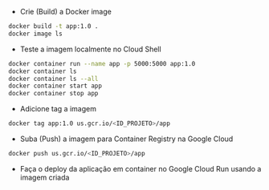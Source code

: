 - Crie (Build) a Docker image

```bash
docker build -t app:1.0 .
docker image ls
```

- Teste a imagem localmente no Cloud Shell

```bash
docker container run --name app -p 5000:5000 app:1.0
docker container ls 
docker container ls --all
docker container start app
docker container stop app
```

- Adicione tag a imagem

```bash
docker tag app:1.0 us.gcr.io/<ID_PROJETO>/app
```

- Suba (Push) a imagem para Container Registry na Google Cloud

```bash
docker push us.gcr.io/<ID_PROJETO>/app
```

- Faça o deploy da aplicação em container no Google Cloud Run usando a imagem criada